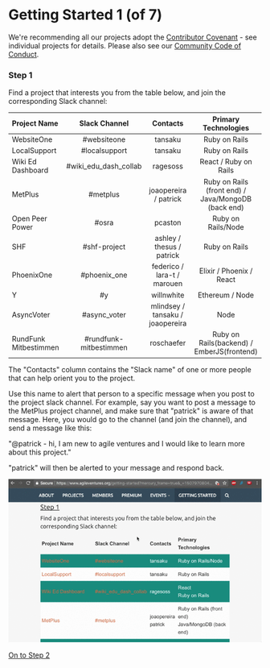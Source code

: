 # Getting Started 1 (of 7)

We're recommending all our projects adopt the [Contributor Covenant](https://www.contributor-covenant.org/) - see individual projects for details.  Please also see our [Community Code of Conduct](https://github.com/AgileVentures/AgileVentures/blob/master/CODE_OF_CONDUCT.md).

### Step 1

Find a project that interests you from the table below, and join the corresponding Slack channel:

| Project Name          | Slack Channel          | Contacts                         | Primary Technologies                                |
| :-------------------- | :--------------------: | :------------------------------: | :-------------------------------------------------: |
| WebsiteOne            | #websiteone            | tansaku                          | Ruby on Rails                                       |
| LocalSupport          | #localsupport          | tansaku                          | Ruby on Rails                                       |
| Wiki Ed Dashboard     | #wiki_edu_dash_collab  | ragesoss                         | React / Ruby on Rails                               |
| MetPlus               | #metplus               | joaopereira / patrick            | Ruby on Rails (front end) / Java/MongoDB (back end) |
| Open Peer Power       | #osra                  | pcaston                          | Ruby on Rails/Node                                  |
| SHF                   | #shf-project           | ashley / thesus / patrick        | Ruby on Rails                                       |
| PhoenixOne            | #phoenix_one           | federico / lara-t / marouen      | Elixir / Phoenix / React                            |
| Y                     | #y                     | willnwhite                       | Ethereum / Node                                     |
| AsyncVoter            | #async_voter           | mlindsey / tansaku / joaopereira | Node                                                |
| RundFunk Mitbestimmen | #rundfunk-mitbestimmen | roschaefer                       | Ruby on Rails(backend) /  EmberJS(frontend)         |

The "Contacts" column contains the "Slack name" of one or more people that can help orient you to the project.  

Use this name to alert that person to a specific message when you post to the project slack channel.  For example, say you want to post a message to the MetPlus project channel, and make sure that "patrick" is aware of that message.  Here, you would go to the channel (and join the channel), and send a message like this:

"@patrick - hi, I am new to agile ventures and I would like to learn more about this project."

"patrick" will then be alerted to your message and respond back.

![](https://github.com/AgileVentures/AgileVentures/blob/master/gifts/getting-started-on-slack.gif)

[On to Step 2](https://www.agileventures.org/getting-started-2)
